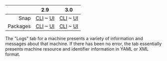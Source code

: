 ||2.9|3.0|
|-----:|:-----:|:-----:|
Snap|[CLI](/t/machine-logs-snap-2-9-cli/3446) ~ [UI](/t/machine-logs-snap-2-9-ui/3447)|[CLI](/t/machine-logs-snap-3-0-cli/4025) ~ [UI](/t/machine-logs-snap-3-0-ui/4026)|
Packages|[CLI](/t/machine-logs-deb-2-9-cli/3453) ~ [UI](/t/machine-logs-deb-2-9-ui/3452)|[CLI](/t/machine-logs-deb-3-0-cli/4027) ~ [UI](/t/machine-logs-deb-3-0-ui/4028)|
The "Logs" tab for a machine presents a variety of information and messages about that machine.  If there has been no error, the tab essentially presents machine resource and identifier information in YAML or XML format.